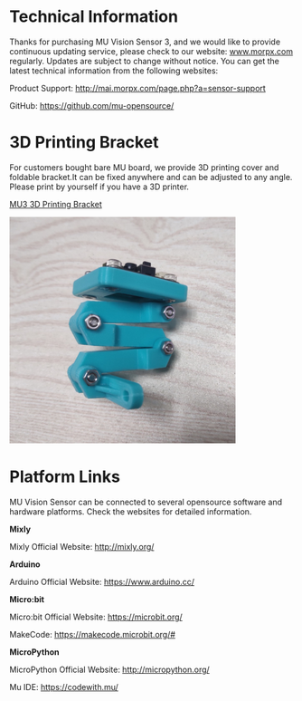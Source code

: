 # Technical Information

Thanks for purchasing MU Vision Sensor 3, and we would like to provide continuous updating service, please check to our website: www.morpx.com regularly. 
Updates are subject to change without notice. You can get the latest technical information from the following websites:

Product Support: <http://mai.morpx.com/page.php?a=sensor-support>

GitHub: <https://github.com/mu-opensource/>

# 3D Printing Bracket

For customers bought bare MU board, we provide 3D printing cover and foldable bracket.It can be fixed anywhere and can be adjusted to any angle.
Please print by yourself if you have a 3D printer.

[MU3 3D Printing Bracket](https://github.com/mu-opensource/Morpx-docs-en/raw/master/MUVS3/MUVS3_Resource/sources/MU_foldable_bracket.zip)

![](./images/bracket_foldable_MU.png)

# Platform Links

MU Vision Sensor can be connected to several opensource software and hardware platforms. Check the websites for detailed information.

**Mixly**

Mixly Official Website: <http://mixly.org/>

**Arduino**

Arduino Official Website: <https://www.arduino.cc/>

**Micro:bit**

Micro:bit Official Website: <https://microbit.org/>

MakeCode: <https://makecode.microbit.org/#>

**MicroPython**

MicroPython Official Website: <http://micropython.org/>

Mu IDE: <https://codewith.mu/>
